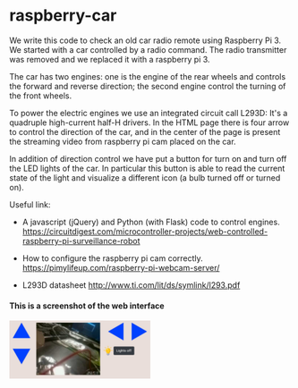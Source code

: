 # raspberry-car
We write this code to check an old car radio remote using Raspberry Pi 3.
We started with a car controlled by a radio command.
The radio transmitter was removed and we replaced it with a raspberry pi 3.

The car has two engines: one is the engine of the rear wheels and controls the forward and reverse direction; the second engine control the turning of the front wheels.

To power the electric engines we use an integrated circuit call L293D: It's a quadruple high-current half-H drivers.
In the HTML page there is four arrow to control the direction of the car, and in the center of the page is present the streaming video from raspberry pi cam placed on the car.

In addition of direction control we have put a button for turn on and turn off the LED lights of the car. In particular this button is able to read the current state of the light and visualize a different icon (a bulb turned off or turned on).

Useful link:

- A javascript (jQuery) and Python (with Flask) code to control engines.
  https://circuitdigest.com/microcontroller-projects/web-controlled-raspberry-pi-surveillance-robot

- How to configure the raspberry pi cam correctly. 
  https://pimylifeup.com/raspberry-pi-webcam-server/


- L293D datasheet 
  http://www.ti.com/lit/ds/symlink/l293.pdf

#### This is a screenshot of the web interface

<div align="center">
  <img src="Screenshot.jpg" width=50% align=left>
</div>

